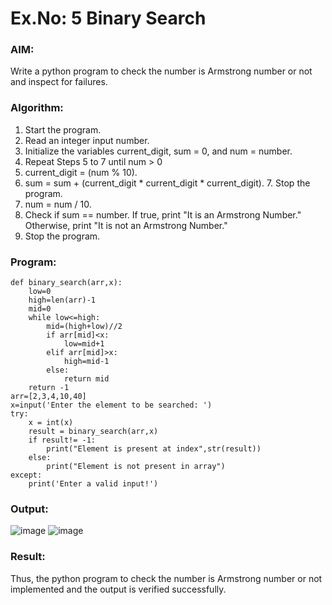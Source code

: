 # Ex.No: 5 Binary Search
### AIM: 
Write a python program to check the number is Armstrong number or not and inspect for failures.

### Algorithm:

1.  Start the program.
2.	Read an integer input number.
3.	Initialize the variables current_digit, sum = 0, and num = number.
4.	Repeat Steps 5 to 7 until num > 0
5.	current_digit = (num % 10).
6.	sum = sum + (current_digit * current_digit * current_digit). 7. Stop the program.
7.	num = num / 10.
8.	Check if sum == number. If true, print "It is an Armstrong Number." Otherwise, print "It is not an Armstrong Number."
9.	Stop the program.

### Program:
```
def binary_search(arr,x):
    low=0 
    high=len(arr)-1
    mid=0 
    while low<=high:
        mid=(high+low)//2 
        if arr[mid]<x: 
            low=mid+1
        elif arr[mid]>x: 
            high=mid-1
        else:
            return mid
    return -1
arr=[2,3,4,10,40] 
x=input('Enter the element to be searched: ')
try: 
    x = int(x) 
    result = binary_search(arr,x) 
    if result!= -1: 
        print("Element is present at index",str(result)) 
    else: 
        print("Element is not present in array") 
except: 
    print('Enter a valid input!')
```
### Output:
![image](https://github.com/user-attachments/assets/d29e171e-9c19-474e-92dc-0b73cf10d542)
![image](https://github.com/user-attachments/assets/fbfab206-f0e9-4e4c-b334-4bf7792693f6)

### Result:
Thus, the python program to check the number is Armstrong number or not implemented and the output is verified successfully.

